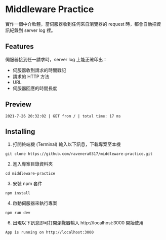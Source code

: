 # Middleware Practice

實作一個中介軟體，當伺服器收到任何來自瀏覽器的 request 時，都會自動把資訊紀錄到 server log 裡。

## Features

伺服器接到任一請求時，server log 上能正確印出：
- 伺服器收到請求的時間戳記
- 請求的 HTTP 方法
- URL
- 伺服器回應的時間長度

## Preview

```
2021-7-26 20:32:02 | GET from / | total time: 17 ms
```

## Installing

1. 打開終端機 (Terminal) 輸入以下訊息，下載專案至本機

```
git clone https://github.com/ravenera0317/middleware-practice.git
```

2. 進入專案目錄資料夾

```
cd middleware-practice
```

3. 安裝 npm 套件

```
npm install
```

4. 啟動伺服器來執行專案

```
npm run dev
```

6. 出現以下訊息即可打開瀏覽器輸入 http://localhost:3000 開始使用

```
App is running on http://localhost:3000
```
